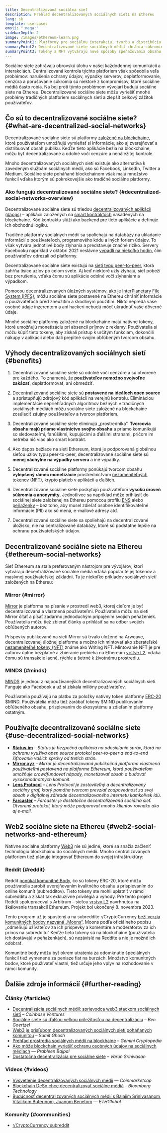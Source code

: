 ```yaml
---
title: Decentralizovaná sociálna sieť
description: Prehľad decentralizovaných sociálnych sietí na Ethereu
lang: sk
template: use-cases
emoji: ":mega:"
sidebarDepth: 2
image: /images/ethereum-learn.png
summaryPoint1: Platformy pre sociálnu interakciu, tvorbu a distribúciu obsahu.
summaryPoint2: Decentralizované siete sociálnych médií chránia súkromie používateľov a zvyšujú bezpečnosť údajov.
summaryPoint3: Tokeny a NFT vytvárajú nové spôsoby speňažovania obsahu.
---
```


Sociálne siete zohrávajú obrovskú úlohu v našej každodennej komunikácii a interakciách. Centralizovaná kontrola týchto platforiem však spôsobila veľa problémov: narušenia ochrany údajov, výpadky serverov, deplatformovanie, cenzúra a porušovanie súkromia sú niektoré z kompromisov, ktoré sociálne médiá často robia. Na boj proti týmto problémom vývojári budujú sociálne siete na Ethereu. Decentralizované sociálne siete môžu vyriešiť mnohé problémy tradičných platforiem sociálnych sietí a zlepšiť celkový zážitok používateľov.

## Čo sú to decentralizované sociálne siete? {#what-are-decentralized-social-networks}

Decentralizované sociálne siete sú platformy [založené na blockchaine](/glossary/#blockchain), ktoré používateľom umožňujú vymieňať si informácie, ako aj zverejňovať a distribuovať obsah publiku. Keďže tieto aplikácie bežia na blockchaine, môžu byť decentralizované a odolné voči cenzúre a nenáležitej kontrole.

Mnoho decentralizovaných sociálnych sietí existuje ako alternatíva k zavedeným službám sociálnych médií, ako sú Facebook, LinkedIn, Twitter a Medium. Sociálne siete poháňané blockchainom však majú množstvo funkcií vďaka ktorým sú pokrokovejšie ako tradičné sociálne platformy.

<YouTube id="UdT2lpcGvcQ" />

### Ako fungujú decentralizované sociálne siete? {#decentralized-social-networks-overview}

Decentralizované sociálne siete sú triedou [decentralizovaných aplikácií (dapps)](/dapps/) – aplikácií založených na [smart kontraktoch](/glossary/#smart-contract) nasadených na blockchaine. Kód kontraktu slúži ako backend pre tieto aplikácie a definuje ich obchodnú logiku.

Tradičné platformy sociálnych médií sa spoliehajú na databázy na ukladanie informácií o používateľoch, programového kódu a iných foriem údajov. To však vytvára jednotlivé body zlyhania a predstavuje značné riziko. Servery Facebooku napríklad v októbri 2021 neslávne [vypadli na niekoľko hodín](https://www.npr.org/2021/10/05/1043211171/facebook-instagram-whatsapp-outage-business-impact), čím používateľov odrezali od platformy.

Decentralizované sociálne siete existujú na [sieti typu peer-to-peer](/glossary/#peer-to-peer-network), ktorá zahŕňa tisíce uzlov po celom svete. Aj keď niektoré uzly zlyhajú, sieť pobeží bez prerušenia, vďaka čomu sú aplikácie odolné voči zlyhaniam a výpadkom.

Pomocou decentralizovaných úložných systémov, ako je [InterPlanetary File System (IPFS)](https://ipfs.io/), môžu sociálne siete postavené na Ethereu chrániť informácie o používateľoch pred zneužitím a škodlivým použitím. Nikto nepredá vaše osobné údaje inzerentom a ani hackeri nebudú môcť ukradnúť vaše dôverné údaje.

Mnohé sociálne platformy založené na blockchaine majú natívne tokeny, ktoré umožňujú monetizáciu pri absencii príjmov z reklamy. Používatelia si môžu kúpiť tieto tokeny, aby získali prístup k určitým funkciám, dokončili nákupy v aplikácii alebo dali prepitné svojim obľúbeným tvorcom obsahu.

## Výhody decentralizovaných sociálnych sietí {#benefits}

1. Decentralizované sociálne siete sú odolné voči cenzúre a sú otvorené pre každého. To znamená, že **používateľov nemožno svojvoľne zakázať**, deplatformovať, ani obmedziť.

2. Decentralizované sociálne siete sú **postavené na ideáloch open source** a sprístupňujú zdrojový kód aplikácií na verejnú kontrolu. Elimináciou implementácie nepriehľadných algoritmov bežných v tradičných sociálnych médiách môžu sociálne siete založené na blockchaine zosúladiť záujmy používateľov a tvorcov platforiem.

3. Decentralizované sociálne siete eliminujú „prostredníka“. **Tvorcovia obsahu majú priame vlastníctvo svojho obsahu** a priamo komunikujú so sledovateľmi, fanúšikmi, kupujúcimi a ďalšími stranami, pričom im netreba nič viac ako smart kontrakt.

4. Ako dapps bežiace na sieti Ethereum, ktorá je podporovaná globálnou sieťou uzlov typu peer-to-peer, decentralizované sociálne siete sú **menej náchylné na výpadky servera** a iné výpadky.

5. Decentralizované sociálne platformy ponúkajú tvorcom obsahu **vylepšený rámec monetizácie** prostredníctvom [nezameniteľných tokenov (NFT)](/glossary/#nft), krypto platieb v aplikácii a ďalších.

6. Decentralizované sociálne siete poskytujú používateľom **vysokú úroveň súkromia a anonymity**. Jednotlivec sa napríklad môže prihlásiť do sociálnej siete založenej na Ethereu pomocou profilu [ENS](/glossary/#ens) alebo [peňaženky](/glossary/#wallet) – bez toho, aby musel zdieľať osobne identifikovateľné informácie (PII) ako sú mená, e-mailové adresy atď.

7. Decentralizované sociálne siete sa spoliehajú na decentralizované úložisko, nie na centralizované databázy, ktoré sú podstatne lepšie na ochranu používateľských údajov.

## Decentralizované sociálne siete na Ethereu {#ethereum-social-networks}

Sieť Ethereum sa stala preferovaným nástrojom pre vývojárov, ktorí vytvárajú decentralizované sociálne médiá vďaka popularite jej tokenov a masívnej používateľskej základni. Tu je niekoľko príkladov sociálnych sietí založených na Ethereu:

### Mirror {#mirror}

[Mirror](https://mirror.xyz/) je platforma na písanie v prostredí web3, ktorej cieľom je byť decentralizovaná a vlastnená používateľmi. Používatelia môžu na sieti Mirror čítať a písať zadarmo jednoduchým pripojením svojich peňaženiek. Používatelia môžu tiež zbierať články a prihlásiť sa na odber svojich obľúbených autorov.

Príspevky publikované na sieti Mirror sú trvalo uložené na Arweave, decentralizovanej úložnej platforme a možno ich mintovať ako zberateľské [nezameniteľné tokeny (NFT)](/nft/) známe ako Writing NFT. Mintovanie NFT je pre autorov úplne bezplatné a zbieranie prebieha na Ethereum [vrstve L2](/glossary/#layer-2), vďaka čomu sú transakcie lacné, rýchle a šetrné k životnému prostrediu.

### MINDS {#minds}

[MINDS](https://www.minds.com/) je jednou z najpoužívanejších decentralizovaných sociálnych sietí. Funguje ako Facebook a už si získala milióny používateľov.

Používatelia používajú na platbu za položky natívny token platformy [ERC-20](/glossary/#erc-20) $MIND. Používatelia môžu tiež zarábať tokeny $MIND publikovaním obľúbeného obsahu, prispievaním do ekosystému a zdieľaním platformy ostatným.

## Používajte decentralizované sociálne siete {#use-decentralized-social-networks}

- **[Status.im](https://status.im/)** – _Status je bezpečná aplikácia na odosielanie správ, ktorá na ochranu využíva open source protokol peer-to-peer a end-to-end šifrovanie vašich správy od tretích strán._
- **[Mirror.xyz](https://mirror.xyz/)** – _Mirror je decentralizovaná publikačná platforma vlastnená používateľmi postavená na platforme Ethereum, ktorá používateľom umožňuje crowdfundovať nápady, monetizovať obsah a budovať vysokohodnotných komunít._
- **[Lens Protocol](https://lens.xyz/)** – _Lens Protocol je zostaviteľný a decentralizovaný sociálny graf, ktorý pomáha tvorcom prevziať zodpovednosť za svoj obsah v digitálnej záhrade decentralizovaného internetu kamkoľvek idú._
- **[Farcaster](https://farcaster.xyz/)** – _Farcaster je dostatočne decentralizovaná sociálna sieť. Otvorený protokol, ktorý môže podporovať mnoho klientov rovnako ako aj e-mail._

## Web2 sociálne siete na Ethereu {#web2-social-networks-and-ethereum}

Natívne sociálne platformy [Web3](/glossary/#web3) nie sú jediné, ktoré sa snažia začleniť technológiu blockchainu do sociálnych médií. Mnoho centralizovaných platforiem tiež plánuje integrovať Ethereum do svojej infraštruktúry:

### Reddit {#reddit}

Reddit [ponúkal komunitné Body](https://cointelegraph.com/news/reddit-to-reportedly-tokenize-karma-points-and-onboard-500m-new-users), čo sú tokeny ERC-20, ktoré môžu používatelia zarobiť uverejňovaním kvalitného obsahu a prispievaním do online komunít (subredditov). Tieto tokeny ste mohli uplatniť v rámci subredditu a získať tak exkluzívne privilégiá a výhody. Pre tento projekt Reddit spolupracoval s Arbitrum – sieťou [vrstvy L2](/glossary/#layer-2) navrhnutou na škálovanie transakcií Ethereum. Projekt bol ukončený 8. novembra 2023.

Tento program už je spustený a na subreddite r/CryptoCurrency [beží verzia komunitných bodov nazvaná „Moons“](https://www.reddit.com/r/CryptoCurrency/wiki/moons_wiki). Moons podľa oficiálneho popisu „odmeňujú užívateľov za ich príspevky a komentáre a moderátorov za ich prínos na subredditu“ Keďže tieto tokeny sú na blockchaine (používatelia ich dostávajú v peňaženkách), sú nezávislé na Reddite a nie je možné ich odobrať.

Komunitné body môžu byť okrem utratenia za odomknutie špeciálnych funkcií tiež vymenené za peniaze fiat na burzách. Množstvo komunitných bodov, ktoré používateľ vlastní, tiež určuje jeho vplyv na rozhodovanie v rámci komunity.

## Ďalšie zdroje informácií {#further-reading}

### Články {#articles}

- [Decentralizácia sociálnych médií: sprievodca web3 stackom sociálnych sietí](https://www.coinbase.com/blog/decentralizing-social-media-a-guide-to-the-web3-social-stack) – _Coinbase Ventures_
- [Sociálne siete sú ďalšou veľkou príležitosťou na decentralizáciu](https://www.coindesk.com/tech/2021/01/22/social-networks-are-the-next-big-decentralization-opportunity/) – _Ben Goertzel_
- [Web3 je prísľubom decentralizovaných sociálnych sietí poháňaných komunitou](https://venturebeat.com/2022/02/26/web3-holds-the-promise-of-decentralized-community-powered-social-networks/) – _Sumit Ghosh_
- [Prehľad prostredia sociálnych médií na blockhaine](https://www.gemini.com/cryptopedia/blockchain-social-media-decentralized-social-media) – _Gemini Cryptopedia_
- [Ako môže blockchain vyriešiť ochranu osobných údajov na sociálnych médiach](https://www.investopedia.com/news/ethereum-blockchain-social-media-privacy-problem-linkedin-indorse/) — _Prableen Bajpai_
- [Dostatočná decentralizácia pre sociálne siete](https://www.varunsrinivasan.com/2022/01/11/sufficient-decentralization-for-social-networks) – _Varun Srinivasan_

### Videos {#videos}

- [Vysvetlenie decentralizovaných sociálnych médií](https://www.youtube.com/watch?v=UdT2lpcGvcQ) — _Coinmarketcap_
- [Blockchain DeSo chce decentralizovať sociálne médiá](https://www.youtube.com/watch?v=SG2HUiVp0rE) – _Bloomberg Technology_
- [Budúcnosť decentralizovaných sociálnych médií s Balajim Srinivasanom, Vitalikom Buterinom, Juanom Benetom](https://www.youtube.com/watch?v=DTxE9KV3YrE) — _ETHGlobal_

### Komunity {#communities}

- [r/CryptoCurrency subreddit](https://www.reddit.com/r/CryptoCurrency/)
